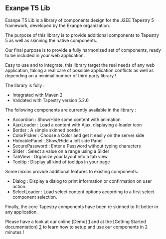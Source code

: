 Exanpe T5 Lib
-------------

Exanpe T5 Lib is a library of components design for the J2EE Tapestry 5 framework, developed by the Exanpe organization.

The purpose of this library is to provide additional components to Tapestry 5 as well as skinning the native components.

Our final purpose is to provide a fully harmonized set of components, ready to be included in your web application.

Easy to use and to integrate, this library target the real needs of any web application, taking a real care of possible application conflicts as well as depending on a minimal number of third party library !

The library is fully :

  - Integrated with Maven 2
  - Validated with Tapestry version 5.2.6

The following components are currently available in the library :

  - Accordion : Show/Hide some content with animation
  - AjaxLoader : Load a content with Ajax, displaying a loader icon
  - Border : A simple skinned border
  - ColorPicker : Choose a Color and get it easily on the server side
  - HideablePanel : Show/Hide a left side Panel
  - SecurePassword : Enter a Password without typing characters
  - Slider : Select a value on a range using a Slider
  - TabView : Organize your layout into a tab view
  - Tooltip : Display all kind of tooltips in your page

Some mixins provide additional features to existing components:

  - Dialog : Display a dialog to print information or confirmation on user action.
  - SelectLoader : Load select content options according to a first select component selection.

Finally, the core Tapestry components have been re skinned to fit better in any application.

Please have a look at our online [Demo] [1] and at the [Getting Started documentation] [2] to learn how to setup and use our components in 2 minutes !

  [1]: http://exanpe-t5-lib.appspot.com/
  [2]: http://exanpe.github.com/exanpe-t5-lib/getting_started.html

